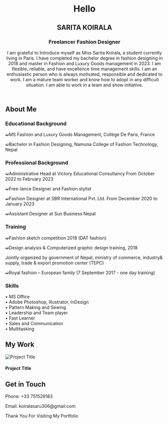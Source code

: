 <header>
  <h1>Hello</h1>
  <h2>SARITA KOIRALA</h2>
  <h3>Freelancer Fashion Designer</h3>
  <p>I am grateful to Introduce myself as Miss Sarita Koirala,  a student currently living in Paris. I have completed my bachelor degree in fashion designing in 2018 and master in Fashion and Luxury Goods management in 2023. I am flexible, reliable, and have excellence time management skills. I am an enthusiastic person who is always motivated, responsible and dedicated to work. I am a mature team worker and know how to adopt in any difficult situation. I am able to work in a team and show initiative.</p>
</header>

<section id="about">
  <h2>About Me</h2>
  <h3>Educational Background</h3>
  <p>➫MS Fashion and Luxury Goods Management, Collège De Paris, France</p>
  <p>➫Bachelor in Fashion Designing, Namuna College of Fashion Technology, Nepal</p>
  <h3>Professional Background</h3>
  <p>➫Administrative Head at Victory Educational Consultancy From October 2022 to February 2023</p>
  <p>➫Free-lance Designer and Fashion stylist</p>
  <p>➫Fashion Designer at SBR International Pvt. Ltd. From December 2020 to January 2023</p>
  <p>➫Assistant Designer at Sun Business Nepal</p>
  <h3>Training</h3>
  <p>➫Fashion sketch competition 2018 (DAT fashion)</p>
  <p>➫Design analysis & Computerized graphic design training, 2018</p>
    <p>Jointly organized by government of Nepal, ministry of commerce, industry& supply, trade & export promotion center (TEPC)</p>
  <p>➫Royal fashion – European family (7 September 2017 - one day training)</p>
  <h3>Skills</h3>
  <div class="skill">
    <span>• MS Office</span>
    <div class="bar"><span style="width: 100%"></span></div>
  </div>
  <span>• Adobe Photoshop, Illustrator, InDesign</span>
    <div class="bar"><span style="width: 85%"></span></div>
  </div>
  <span>• Pattern Making and Sewing</span>
    <div class="bar"><span style="width: 90%"></span></div>
  </div>
  <span>• Leadership and Team player</span>
    <div class="bar"><span style="width: 90%"></span></div>
  </div>
  <span>• Fast Learner</span>
    <div class="bar"><span style="width: 100%"></span></div>
  </div>
  <span>• Sales and Communication</span>
    <div class="bar"><span style="width: 75%"></span></div>
  </div>
  <span>• Multitasking</span>
    <div class="bar"><span style="width: 100%"></span></div>
  </div>
  <!-- Add more skills similarly -->
</section>

<section id="portfolio">
  <h2>My Work</h2>
  <div class="projects">
    <div class="project">
      <img src="project1.jpg" alt="Project Title">
      <h4>Project Title</h4>
    </div>
    <!-- more projects -->
  </div>
</section>

<section id="contact me">
  <h2>Get in Touch</h2>
  <p>Phone: +33 751529183</p>
  <p>Email: koiralasaru306@gmail.com</p>
  <!-- optional contact form -->
</section>

<footer>
  <p>Thank You For Visiting My Portfolio</p>
</footer>
